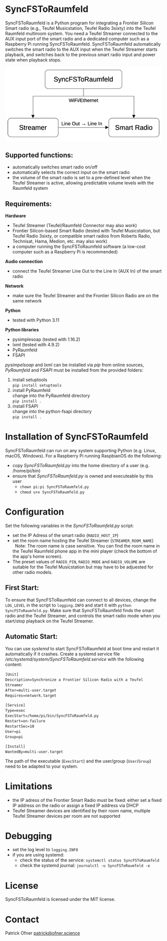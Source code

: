 SyncFSToRaumfeld
================
SyncFSToRaumfeld is a Python program for integrating a Frontier Silicon Smart radio (e.g., Teufel Musicstation, Teufel Radio 3sixty) into the Teufel Raumfeld multiroom system. You need a Teufel Streamer connected to the AUX input port of the smart radio and a dedicated computer such as a Raspberry Pi running SyncFSToRaumfeld. SyncFSToRaumfeld automatically switches the smart radio to the AUX input when the Teufel Streamer starts playback, and switches back to the previous smart radio input and power state when playback stops.

![Image](overview.png "overview")


Supported functions:
--------------------
* automatically switches smart radio on/off
* automatically selects the correct input on the smart radio
* the volume of the smart radio is set to a pre-defined level when the Teufel Streamer is active, allowing predictable volume levels with the Raumfeld system


Requirements:
-------------
**Hardware**
* Teufel Streamer (Teufel/Raumfeld Connector may also work)
* Frontier Silicon-based Smart Radio (tested with Teufel Musicstation, but Teufel Radio 3sixty, or compatible smart radios from Roberts Radio, Technisat, Hama, Medion, etc. may also work)
* a computer running the SyncFSToRaumfeld software (a low-cost computer such as a Raspberry Pi is recommended)

**Audio connection**
* connect the Teufel Streamer Line Out to the Line In (AUX In) of the smart radio

**Network**
* make sure the Teufel Streamer and the Frontier Silicon Radio are on the same network

**Python**
* tested with Python 3.11

**Python libraries**
* pysimplesoap (tested with 1.16.2)
* lxml (tested with 4.9.2)
* PyRaumfeld
* FSAPI

_pysimpelsoap_ and _lxml_ can be installed via _pip_ from online sources, _PyRaumfeld_ and _FSAPI_ must be installed from the provided folders:
1. install setuptools  
`pip install setuptools`
2. install PyRaumfeld  
change into the PyRaumfeld directory  
`pip install .`
3. install FSAPI  
change into the python-fsapi directory  
`pip install .`


Installation of SyncFSToRaumfeld
================================
SyncFSToRaumfeld can run on any system supporting Python (e.g. Linux, macOS, Windows). For a Raspberry Pi running RaspbianOS do the following:

* copy _SyncFSToRaumfeld.py_ into the home directory of a user (e.g. /home/pi/bin)
* ensure that _SyncFSToRaumfeld.py_ is owned and executeable by this user
  * `chown pi:pi SyncFSToRaumfeld.py`
  * `chmod u+x SyncFSToRaumfeld.py`

Configuration
=============
Set the following variables in the _SyncFSToRaumfeld.py_ script:

* set the IP Adress of the smart radio (`RADIO_HOST_IP`)
* set the room name hosting the Teufel Streamer (`STREAMER_ROOM_NAME`)  
  Note: The room name is case sensitive. You can find the room name in the Teufel Raumfeld phone app in the mini player (check the bottom of the app's home screen).
* The preset values of `RADIO_PIN`, `RADIO_MODE` and `RADIO_VOLUME` are suitable for the Teufel Musicstation but may have to be adjuested for other radio models.

First Start:
------------
To ensure that SyncFSToRaumfeld can connect to all devices, change the `LOG_LEVEL` in the script to `logging.INFO` and start it with `python SyncFSToRaumfeld.py`. Make sure that SyncFSToRaumfeld finds the smart radio and the Teufel Streamer, and controls the smart radio mode when you start/stop playback on the Teufel Streamer.

Automatic Start:
----------------
You can use _systemd_ to start SyncFSToRaumfeld at boot time and restart it automatically if it crashes.
Create a systemd service file _/etc/systemd/system/SyncFSToRaumfeld.service_ with the following content:

`[Unit]`  
`Description=Synchronize a Frontier Silicon Radio with a Teufel Streamer`  
`After=multi-user.target`  
`Requires=network.target`  

`[Service]`  
`Type=exec`  
`ExecStart=/home/pi/bin/SyncFSToRaumfeld.py`  
`Restart=on-failure`  
`RestartSec=10`  
`User=pi`  
`Group=pi`  

`[Install]`  
`WantedBy=multi-user.target`

The path of the executable (`ExecStart`) and the user/group (`User`/`Group`) need to be adapted to your system.

Limitations
===========
* the IP adress of the Frontier Smart Radio must be fixed: either set a fixed IP address on the radio or assign a fixed IP address via DHCP
* Teufel Streamer devices are identified by their room name, multiple Teufel Streamer devices per room are not supported

Debugging
=========
* set the log level to `logging.INFO`
* if you are using systemd:
  * check the status of the service: `systemctl status SyncFSToRaumfeld`
  * check the systemd journal: `journalctl -u SyncFSToRaumfeld -e`

License
=======
SyncFSToRaumfeld is licensed under the MIT license.

Contact
=======
Patrick Ofner <patrick@ofner.science>
